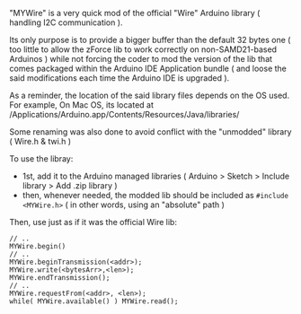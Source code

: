 "MYWire" is a very quick mod of the official "Wire" Arduino library ( handling I2C communication ).

Its only purpose is to provide a bigger buffer than the default 32 bytes one ( too little to allow the zForce lib to work correctly on non-SAMD21-based Arduinos )
while not forcing the coder to mod the version of the lib that comes packaged within the Arduino IDE Application bundle ( and loose the said modifications
each time the Arduino IDE is upgraded ).

As a reminder, the location of the said library files depends on the OS used.
For example, On Mac OS, its located at /Applications/Arduino.app/Contents/Resources/Java/libraries/

Some renaming was also done to avoid conflict with the "unmodded" library ( Wire.h & twi.h )

To use the libray:
- 1st, add it to the Arduino managed libraries ( Arduino > Sketch > Include library > Add .zip library )
- then, whenever needed, the modded lib should be included as ```#include <MYWire.h>``` ( in other words, using an "absolute" path )

Then, use just as if it was the official Wire lib:
```
// ..
MYWire.begin()
// ..
MYWire.beginTransmission(<addr>);
MYWire.write(<bytesArr>,<len>);
MYWire.endTransmission();
// ..
MYWire.requestFrom(<addr>, <len>);
while( MYWire.available() ) MYWire.read();
```
